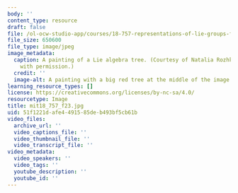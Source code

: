 ```yaml
---
body: ''
content_type: resource
draft: false
file: /ol-ocw-studio-app/courses/18-757-representations-of-lie-groups-fall-2023/mit18_757_f23.jpg
file_size: 650600
file_type: image/jpeg
image_metadata:
  caption: A painting of a Lie algebra tree. (Courtesy of Natalia Rozhkovskaya. Used
    with permission.)
  credit: ''
  image-alt: A painting with a big red tree at the middle of the image.
learning_resource_types: []
license: https://creativecommons.org/licenses/by-nc-sa/4.0/
resourcetype: Image
title: mit18_757_f23.jpg
uid: 51f1221d-afe4-4915-85de-b493bf5cb61b
video_files:
  archive_url: ''
  video_captions_file: ''
  video_thumbnail_file: ''
  video_transcript_file: ''
video_metadata:
  video_speakers: ''
  video_tags: ''
  youtube_description: ''
  youtube_id: ''
---
```

